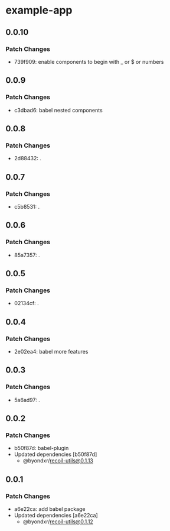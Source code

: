 # example-app

## 0.0.10

### Patch Changes

- 739f909: enable components to begin with \_ or $ or numbers

## 0.0.9

### Patch Changes

- c3dbad6: babel nested components

## 0.0.8

### Patch Changes

- 2d88432: .

## 0.0.7

### Patch Changes

- c5b8531: .

## 0.0.6

### Patch Changes

- 85a7357: .

## 0.0.5

### Patch Changes

- 02134cf: .

## 0.0.4

### Patch Changes

- 2e02ea4: babel more features

## 0.0.3

### Patch Changes

- 5a6ad97: .

## 0.0.2

### Patch Changes

- b50f87d: babel-plugin
- Updated dependencies [b50f87d]
  - @byondxr/recoil-utils@0.1.13

## 0.0.1

### Patch Changes

- a6e22ca: add babel package
- Updated dependencies [a6e22ca]
  - @byondxr/recoil-utils@0.1.12
